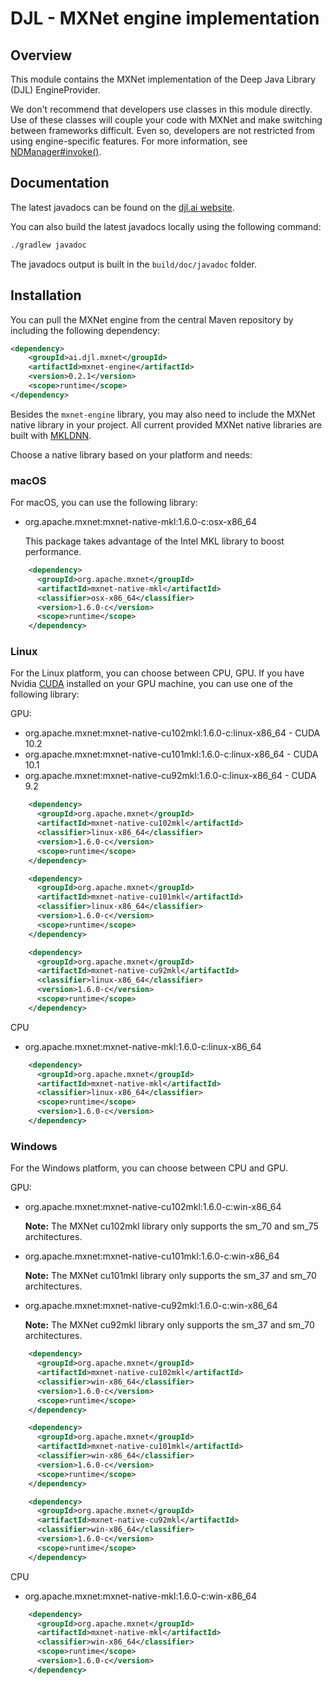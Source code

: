 # DJL - MXNet engine implementation

## Overview

This module contains the MXNet implementation of the Deep Java Library (DJL) EngineProvider.

We don't recommend that developers use classes in this module directly. Use of these classes will couple your code with MXNet and make switching between frameworks difficult. Even so, developers are not restricted from using engine-specific features. For more information, see [NDManager#invoke()](https://javadoc.djl.ai/api/0.2.1/ai/djl/ndarray/NDManager.html#invoke-java.lang.String-ai.djl.ndarray.NDList-ai.djl.ndarray.NDList-ai.djl.util.PairList-).

## Documentation

The latest javadocs can be found on the [djl.ai website](https://javadoc.djl.ai/mxnet-engine/0.2.1/index.html).

You can also build the latest javadocs locally using the following command:

```sh
./gradlew javadoc
```
The javadocs output is built in the `build/doc/javadoc` folder.


## Installation
You can pull the MXNet engine from the central Maven repository by including the following dependency:

```xml
<dependency>
    <groupId>ai.djl.mxnet</groupId>
    <artifactId>mxnet-engine</artifactId>
    <version>0.2.1</version>
    <scope>runtime</scope>
</dependency>
```

Besides the `mxnet-engine` library, you may also need to include the MXNet native library in your project.
All current provided MXNet native libraries are built with [MKLDNN](https://github.com/intel/mkl-dnn).

Choose a native library based on your platform and needs:

### macOS
For macOS, you can use the following library:

- org.apache.mxnet:mxnet-native-mkl:1.6.0-c:osx-x86_64

    This package takes advantage of the Intel MKL library to boost performance.
```xml
    <dependency>
      <groupId>org.apache.mxnet</groupId>
      <artifactId>mxnet-native-mkl</artifactId>
      <classifier>osx-x86_64</classifier>
      <version>1.6.0-c</version>
      <scope>runtime</scope>
    </dependency>
```

### Linux
For the Linux platform, you can choose between CPU, GPU. If you have Nvidia [CUDA](https://en.wikipedia.org/wiki/CUDA)
installed on your GPU machine, you can use one of the following library:

GPU:
- org.apache.mxnet:mxnet-native-cu102mkl:1.6.0-c:linux-x86_64 - CUDA 10.2
- org.apache.mxnet:mxnet-native-cu101mkl:1.6.0-c:linux-x86_64 - CUDA 10.1
- org.apache.mxnet:mxnet-native-cu92mkl:1.6.0-c:linux-x86_64 - CUDA 9.2

```xml
    <dependency>
      <groupId>org.apache.mxnet</groupId>
      <artifactId>mxnet-native-cu102mkl</artifactId>
      <classifier>linux-x86_64</classifier>
      <version>1.6.0-c</version>
      <scope>runtime</scope>
    </dependency>
```

```xml
    <dependency>
      <groupId>org.apache.mxnet</groupId>
      <artifactId>mxnet-native-cu101mkl</artifactId>
      <classifier>linux-x86_64</classifier>
      <version>1.6.0-c</version>
      <scope>runtime</scope>
    </dependency>
```

```xml
    <dependency>
      <groupId>org.apache.mxnet</groupId>
      <artifactId>mxnet-native-cu92mkl</artifactId>
      <classifier>linux-x86_64</classifier>
      <version>1.6.0-c</version>
      <scope>runtime</scope>
    </dependency>
```

CPU
- org.apache.mxnet:mxnet-native-mkl:1.6.0-c:linux-x86_64

```xml
    <dependency>
      <groupId>org.apache.mxnet</groupId>
      <artifactId>mxnet-native-mkl</artifactId>
      <classifier>linux-x86_64</classifier>
      <scope>runtime</scope>
      <version>1.6.0-c</version>
    </dependency>
```

### Windows

For the Windows platform, you can choose between CPU and GPU.

GPU:
- org.apache.mxnet:mxnet-native-cu102mkl:1.6.0-c:win-x86_64

    **Note:** The MXNet cu102mkl library only supports the sm_70 and sm_75 architectures.
- org.apache.mxnet:mxnet-native-cu101mkl:1.6.0-c:win-x86_64

    **Note:** The MXNet cu101mkl library only supports the sm_37 and sm_70 architectures.

- org.apache.mxnet:mxnet-native-cu92mkl:1.6.0-c:win-x86_64

    **Note:** The MXNet cu92mkl library only supports the sm_37 and sm_70 architectures.



```xml
    <dependency>
      <groupId>org.apache.mxnet</groupId>
      <artifactId>mxnet-native-cu102mkl</artifactId>
      <classifier>win-x86_64</classifier>
      <version>1.6.0-c</version>
      <scope>runtime</scope>
    </dependency>
```

```xml
    <dependency>
      <groupId>org.apache.mxnet</groupId>
      <artifactId>mxnet-native-cu101mkl</artifactId>
      <classifier>win-x86_64</classifier>
      <version>1.6.0-c</version>
      <scope>runtime</scope>
    </dependency>
```

```xml
    <dependency>
      <groupId>org.apache.mxnet</groupId>
      <artifactId>mxnet-native-cu92mkl</artifactId>
      <classifier>win-x86_64</classifier>
      <version>1.6.0-c</version>
      <scope>runtime</scope>
    </dependency>
```

CPU
- org.apache.mxnet:mxnet-native-mkl:1.6.0-c:win-x86_64

```xml
    <dependency>
      <groupId>org.apache.mxnet</groupId>
      <artifactId>mxnet-native-mkl</artifactId>
      <classifier>win-x86_64</classifier>
      <scope>runtime</scope>
      <version>1.6.0-c</version>
    </dependency>
```
